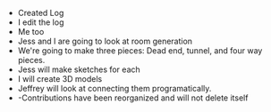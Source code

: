 - Created Log
- I edit the log
- Me too
- Jess and I are going to look at room generation
 - We're going to make three pieces: Dead end, tunnel, and four way pieces.
 - Jess will make sketches for each
 - I will create 3D models
 - Jeffrey will look at connecting them programatically.
 - -Contributions have been reorganized and will not delete itself
